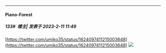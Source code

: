 
*****

####  Piano-Forest  
##### 133#         楼主| 发表于 2023-2-11 11:49

[https://twitter.com/umiko35/status/1624097411215003648](https://twitter.com/umiko35/status/1624097411215003648)
<img src="https://p.sda1.dev/9/e4e7efff20d79452ad906dbed1e62b02/20230211_114849.jpg" referrerpolicy="no-referrer">

